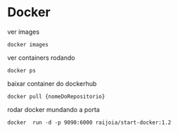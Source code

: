 #  Docker

ver images
```
docker images
```

ver containers rodando
```
docker ps
```

baixar container do dockerhub
```
docker pull {nomeDoRepositorio}
```

rodar docker mundando a porta
```
docker  run -d -p 9090:6000 raijoia/start-docker:1.2
```